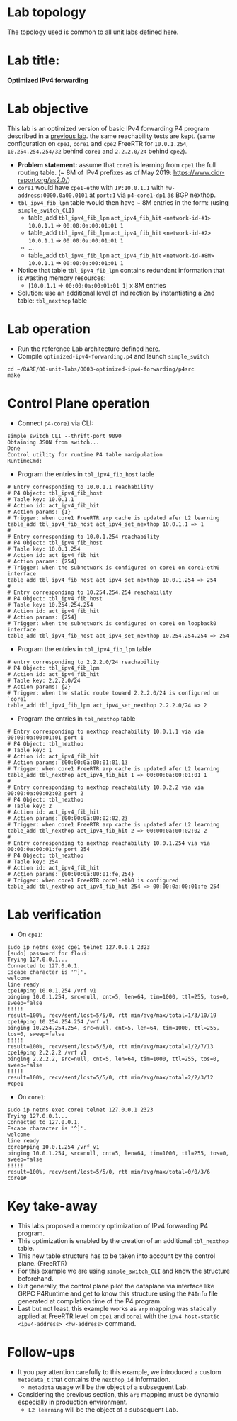 # Lab topology
The topology used is common to all unit labs defined [here](https://github.com/frederic-loui/RARE/tree/master/00-unit-labs/0000-topology).
# Lab title:
**Optimized IPv4 forwarding**
# Lab objective
This lab is an optimized version of basic IPv4 forwarding P4 program described in a [previous lab](https://github.com/frederic-loui/RARE/tree/master/00-unit-labs/0002-static-routing-ipv4-forwarding/p4src). the same reachability tests are kept. (same configuration on `cpe1`, `core1` and `cpe2` FreeRTR for `10.0.1.254`, `10.254.254.254/32` behind `core1` and `2.2.2.0/24` behind `cpe2`).
* **Problem statement:** assume that `core1` is learning from `cpe1` the full routing table. (~ 8M of IPv4 prefixes as of May 2019: https://www.cidr-report.org/as2.0/)
* `core1` would have `cpe1-eth0` with `IP:10.0.1.1` with `hw-address:0000.0a00.0101` at `port:1` via `p4-core1-dp1` as BGP nexthop.
* `tbl_ipv4_fib_lpm` table would then have ~ 8M entries in the form: (using `simple_switch_CLI`)
   * table_add `tbl_ipv4_fib_lpm` `act_ipv4_fib_hit` `<network-id-#1>` `10.0.1.1` => `00:00:0a:00:01:01 1`  
   * table_add `tbl_ipv4_fib_lpm` `act_ipv4_fib_hit` `<network-id-#2>` `10.0.1.1` => `00:00:0a:00:01:01 1`  
   * ...
   * table_add `tbl_ipv4_fib_lpm` `act_ipv4_fib_hit` `<network-id-#8M>` `10.0.1.1` => `00:00:0a:00:01:01 1`  
* Notice that table `tbl_ipv4_fib_lpm` contains redundant information that is wasting memory resources:
   * [`10.0.1.1` => `00:00:0a:00:01:01 1`] x 8M entries
* Solution: use an additional level of indirection by instantiating a 2nd table: `tbl_nexthop` table

# Lab operation
* Run the reference Lab architecture defined [here](https://github.com/frederic-loui/RARE/tree/master/00-unit-labs/0000-topology).
* Compile `optimized-ipv4-forwarding.p4` and launch `simple_switch`
```
cd ~/RARE/00-unit-labs/0003-optimized-ipv4-forwarding/p4src
make
```

# Control Plane operation
* Connect `p4-core1` via CLI:
```
simple_switch_CLI --thrift-port 9090
Obtaining JSON from switch...
Done
Control utility for runtime P4 table manipulation
RuntimeCmd:
```
* Program the entries in `tbl_ipv4_fib_host` table
```
# Entry corresponding to 10.0.1.1 reachability
# P4 Object: tbl_ipv4_fib_host
# Table key: 10.0.1.1
# Action id: act_ipv4_fib_hit
# Action params: {1}
# Trigger: when core1 FreeRTR arp cache is updated afer L2 learning
table_add tbl_ipv4_fib_host act_ipv4_set_nexthop 10.0.1.1 => 1
#
# Entry corresponding to 10.0.1.254 reachability
# P4 Object: tbl_ipv4_fib_host
# Table key: 10.0.1.254
# Action id: act_ipv4_fib_hit
# Action params: {254}
# Trigger: when the subnetwork is configured on core1 on core1-eth0 interface   
table_add tbl_ipv4_fib_host act_ipv4_set_nexthop 10.0.1.254 => 254
#
# Entry corresponding to 10.254.254.254 reachability
# P4 Object: tbl_ipv4_fib_host
# Table key: 10.254.254.254
# Action id: act_ipv4_fib_hit
# Action params: {254}
# Trigger: when the subnetwork is configured on core1 on loopback0 interface   
table_add tbl_ipv4_fib_host act_ipv4_set_nexthop 10.254.254.254 => 254
```
* Program the entries in `tbl_ipv4_fib_lpm` table
```
# entry corresponding to 2.2.2.0/24 reachability
# P4 Object: tbl_ipv4_fib_lpm
# Action id: act_ipv4_fib_hit
# Table key: 2.2.2.0/24
# Action params: {2}
# Trigger: when the static route toward 2.2.2.0/24 is configured on `core1`
table_add tbl_ipv4_fib_lpm act_ipv4_set_nexthop 2.2.2.0/24 => 2
```

* Program the entries in `tbl_nexthop` table
```
# Entry corresponding to nexthop reachability 10.0.1.1 via via 00:00:0a:00:01:01 port 1
# P4 Object: tbl_nexthop
# Table key: 1
# Action id: act_ipv4_fib_hit
# Action params: {00:00:0a:00:01:01,1}
# Trigger: when core1 FreeRTR arp cache is updated afer L2 learning
table_add tbl_nexthop act_ipv4_fib_hit 1 => 00:00:0a:00:01:01 1
#
# Entry corresponding to nexthop reachability 10.0.2.2 via via 00:00:0a:00:02:02 port 2
# P4 Object: tbl_nexthop
# Table key: 2
# Action id: act_ipv4_fib_hit
# Action params: {00:00:0a:00:02:02,2}
# Trigger: when core1 FreeRTR arp cache is updated afer L2 learning
table_add tbl_nexthop act_ipv4_fib_hit 2 => 00:00:0a:00:02:02 2
#
# Entry corresponding to nexthop reachability 10.0.1.254 via via 00:00:0a:00:01:fe port 254
# P4 Object: tbl_nexthop
# Table key: 254
# Action id: act_ipv4_fib_hit
# Action params: {00:00:0a:00:01:fe,254}
# Trigger: when core1 FreeRTR core1-eth0 is configured
table_add tbl_nexthop act_ipv4_fib_hit 254 => 00:00:0a:00:01:fe 254
```
# Lab verification
* On `cpe1`:
```
sudo ip netns exec cpe1 telnet 127.0.0.1 2323
[sudo] password for floui:
Trying 127.0.0.1...
Connected to 127.0.0.1.
Escape character is '^]'.
welcome
line ready
cpe1#ping 10.0.1.254 /vrf v1                                                                                                      
pinging 10.0.1.254, src=null, cnt=5, len=64, tim=1000, ttl=255, tos=0, sweep=false
!!!!!
result=100%, recv/sent/lost=5/5/0, rtt min/avg/max/total=1/3/10/19
cpe1#ping 10.254.254.254 /vrf v1                                                                                                  
pinging 10.254.254.254, src=null, cnt=5, len=64, tim=1000, ttl=255, tos=0, sweep=false
!!!!!
result=100%, recv/sent/lost=5/5/0, rtt min/avg/max/total=1/2/7/13
cpe1#ping 2.2.2.2 /vrf v1                                                                                                         
pinging 2.2.2.2, src=null, cnt=5, len=64, tim=1000, ttl=255, tos=0, sweep=false
!!!!!
result=100%, recv/sent/lost=5/5/0, rtt min/avg/max/total=2/2/3/12
#cpe1
```
* On `core1`:
```
sudo ip netns exec core1 telnet 127.0.0.1 2323   
Trying 127.0.0.1...
Connected to 127.0.0.1.
Escape character is '^]'.
welcome
line ready
core1#ping 10.0.1.254 /vrf v1                                                                                                     
pinging 10.0.1.254, src=null, cnt=5, len=64, tim=1000, ttl=255, tos=0, sweep=false
!!!!!
result=100%, recv/sent/lost=5/5/0, rtt min/avg/max/total=0/0/3/6
core1#                                                                    
```
# Key take-away
* This labs proposed a memory optimization of IPv4 forwarding P4 program.
* This optimization is enabled by the creation of an additional `tbl_nexthop` table.
* This new table structure has to be taken into account by the control plane. (FreeRTR)
* For this example we are using `simple_switch_CLI` and know the structure beforehand.
* But generally, the control plane pilot the dataplane via interface like GRPC P4Runtime and get to know this structure using the `P4Info` file generated at compilation time of the P4 program.
* Last but not least, this example works as `arp` mapping was statically applied at FreeRTR level on `cpe1` and `core1` with the `ipv4 host-static <ipv4-address> <hw-address>` command.

# Follow-ups
* It you pay attention carefully to this example, we introduced a custom `metadata_t` that contains the `nexthop_id` information.
   * `metadata` usage will be the object of a subsequent Lab.
* Considering the previous section, this `arp` mapping must be dynamic especially in production environment.   
   * `L2 learning` will be the object of a subsequent Lab.
